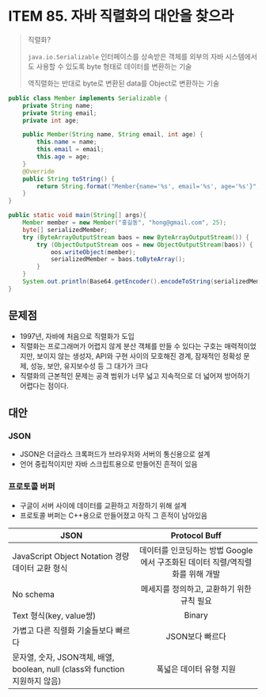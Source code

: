 # ITEM 85. 자바 직렬화의 대안을 찾으라

> 직렬화?
> 
> `java.io.Serializable` 인터페이스를 상속받은 객체를 외부의 자바 시스템에서도 사용할 수 있도록 byte 형태로 데이터를 변환하는 기술
> 
> 역직렬화는 반대로 byte로 변환된 data를 Object로 변환하는 기술

```java
public class Member implements Serializable {
    private String name;
    private String email;
    private int age;

    public Member(String name, String email, int age) {
        this.name = name;
        this.email = email;
        this.age = age;
    }
    @Override
    public String toString() {
        return String.format("Member{name='%s', email='%s', age='%s'}", name, email, age);
    }
}
```

```java
public static void main(String[] args){
    Member member = new Member("홍길동", "hong@gmail.com", 25);
    byte[] serializedMember;
    try (ByteArrayOutputStream baos = new ByteArrayOutputStream()) {
        try (ObjectOutputStream oos = new ObjectOutputStream(baos)) {
            oos.writeObject(member);
            serializedMember = baos.toByteArray();
        }
    }
    System.out.println(Base64.getEncoder().encodeToString(serializedMember));
}
```

## 문제점

- 1997년, 자바에 처음으로 직렬화가 도입
- 직렬화는 프로그래머가 어렵지 않게 분산 객체를 만들 수 있다는 구호는 매력적이었지만, 보이지 않는 생성자, API와 구현 사이의 모호해진 경계, 잠재적인 정확성 문제, 성능, 보안, 유지보수성 등 그 대가가 크다
- 직렬화의 근본적인 문제는 공격 범위가 너무 넓고 지속적으로 더 넓어져 방어하기 어렵다는 점이다.

## 대안

### JSON
- JSON은 더글라스 크록퍼드가 브라우저와 서버의 통신용으로 설계
- 언어 중립적이지만 자바 스크립트용으로 만들어진 흔적이 있음

### 프로토콜 버퍼

- 구글이 서버 사이에 데이터를 교환하고 저장하기 위해 설계
- 프로토콜 버퍼는 C++용으로 만들어졌고 아직 그 흔적이 남아있음

| JSON                                                         |                 Protocol Buff                  |
|--------------------------------------------------------------|:----------------------------------------------:|
| JavaScript Object Notation 경량 데이터 교환 형식                      | 데이터를 인코딩하는 방법 Google에서 구조화된 데이터 직렬/역직렬화를 위해 개발 |         
| No schema                                                    |            메세지를 정의하고, 교환하기 위한 규칙 필요            |  
| Text 형식(key, value쌍)                                         |                     Binary                     | 
| 가볍고 다른 직렬화 기술들보다 빠르다                                         |                   JSON보다 빠르다                   | 
| 문자열, 숫자, JSON객체, 배열, boolean, null (class와 function 지원하지 않음) |                 폭넓은 데이터 유형 지원                  | 


